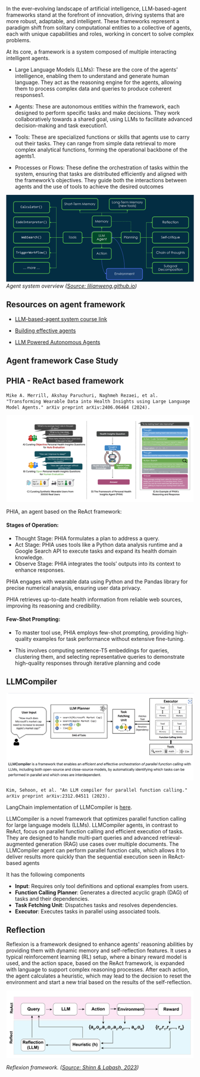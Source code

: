 In the ever-evolving landscape of artificial intelligence, LLM-based-agent frameworks stand at the forefront of innovation, driving systems that are more robust, adaptable, and intelligent. These frameworks represent a paradigm shift from solitary computational entities to a collective of agents, each with unique capabilities and roles, working in concert to solve complex problems. 

At its core, a framework is a system composed of multiple interacting intelligent agents. 

- Large Language Models (LLMs): These are the core of the agents’ intelligence, enabling them to understand and generate human language. They act as the reasoning engine for the agents, allowing them to process complex data and queries to produce coherent responses1.

- Agents: These are autonomous entities within the framework, each designed to perform specific tasks and make decisions. They work collaboratively towards a shared goal, using LLMs to facilitate advanced decision-making and task execution1.

- Tools: These are specialized functions or skills that agents use to carry out their tasks. They can range from simple data retrieval to more complex analytical functions, forming the operational backbone of the agents1.

- Processes or Flows: These define the orchestration of tasks within the system, ensuring that tasks are distributed efficiently and aligned with the framework’s objectives. They guide both the interactions between agents and the use of tools to achieve the desired outcomes

![agent-overview](/images/rlhf/agent.png)
*Agent system overview ([Source: lilianweng.github.io](https://lilianweng.github.io/posts/2023-06-23-agent/))*

## Resources on agent framework
- [LLM-based-agent system course link](https://llmagents-learning.org/f24)

- [Building effective agents](https://www.anthropic.com/research/building-effective-agents)

- [LLM Powered Autonomous Agents](https://lilianweng.github.io/posts/2023-06-23-agent/)

## Agent framework Case Study

## PHIA - ReAct based framework
```
Mike A. Merrill, Akshay Paruchuri, Naghmeh Rezaei, et al. "Transforming Wearable Data into Health Insights using Large Language Model Agents." arXiv preprint arXiv:2406.06464 (2024).
```
![phia](/images/rlhf/IMG_4231.png)

PHIA, an agent based on the ReAct framework:
#### Stages of Operation:
- Thought Stage: PHIA formulates a plan to address a query.
- Act Stage: PHIA uses tools like a Python data analysis runtime and a Google Search API to execute tasks and expand its health domain knowledge.
- Observe Stage: PHIA integrates the tools’ outputs into its context to enhance responses.

PHIA engages with wearable data using Python and the Pandas library for precise numerical analysis, ensuring user data privacy.

PHIA retrieves up-to-date health information from reliable web sources, improving its reasoning and credibility.

#### Few-Shot Prompting:
- To master tool use, PHIA employs few-shot prompting, providing high-quality examples for task performance without extensive fine-tuning.

- This involves computing sentence-T5 embeddings for queries, clustering them, and selecting representative queries to demonstrate high-quality responses through iterative planning and code

## LLMCompiler 
![LLMCompilerImage](/images/rlhf/llmcompiler.png)

```
Kim, Sehoon, et al. "An LLM compiler for parallel function calling." arXiv preprint arXiv:2312.04511 (2023).
```

LangChain implementation of LLMCompiler is [here](https://langchain-ai.github.io/langgraph/tutorials/llm-compiler/LLMCompiler/). 


LLMCompiler is a novel framework that optimizes parallel function calling for large language models (LLMs). LLMCompiler agents, in contrast to ReAct, focus on parallel function calling and efficient execution of tasks. They are designed to handle multi-part queries and advanced retrieval-augmented generation (RAG) use cases over multiple documents. The LLMCompiler agent can perform parallel function calls, which allows it to deliver results more quickly than the sequential execution seen in ReAct-based agents

It has the following components
- **Input**: Requires only tool definitions and optional examples from users.
- **Function Calling Planner**: Generates a directed acyclic graph (DAG) of tasks and their dependencies.
- **Task Fetching Unit**: Dispatches tasks and resolves dependencies.
- **Executor**: Executes tasks in parallel using associated tools.

## Reflection

Reflexion is a framework designed to enhance agents' reasoning abilities by providing them with dynamic memory and self-reflection features. It uses a typical reinforcement learning (RL) setup, where a binary reward model is used, and the action space, based on the ReAct framework, is expanded with language to support complex reasoning processes. After each action, the agent calculates a heuristic, which may lead to the decision to reset the environment and start a new trial based on the results of the self-reflection.

![reflexion](/images/rlhf/reflexion.png)

*Reflexion framework. ([Source: Shinn & Labash, 2023](https://arxiv.org/abs/2303.11366))*




